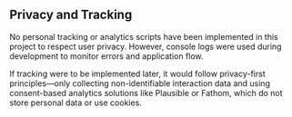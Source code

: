 ## Privacy and Tracking

No personal tracking or analytics scripts have been implemented in this project to respect user privacy. However, console logs were used during development to monitor errors and application flow.

If tracking were to be implemented later, it would follow privacy-first principles—only collecting non-identifiable interaction data and using consent-based analytics solutions like Plausible or Fathom, which do not store personal data or use cookies.
